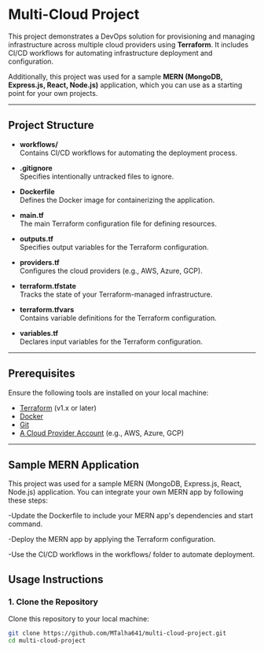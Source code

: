 # Multi-Cloud Project

This project demonstrates a DevOps solution for provisioning and managing infrastructure across multiple cloud providers using **Terraform**. It includes CI/CD workflows for automating infrastructure deployment and configuration.

Additionally, this project was used for a sample **MERN (MongoDB, Express.js, React, Node.js)** application, which you can use as a starting point for your own projects.

---

## Project Structure

- **workflows/**  
  Contains CI/CD workflows for automating the deployment process.

- **.gitignore**  
  Specifies intentionally untracked files to ignore.

- **Dockerfile**  
  Defines the Docker image for containerizing the application.

- **main.tf**  
  The main Terraform configuration file for defining resources.

- **outputs.tf**  
  Specifies output variables for the Terraform configuration.

- **providers.tf**  
  Configures the cloud providers (e.g., AWS, Azure, GCP).

- **terraform.tfstate**  
  Tracks the state of your Terraform-managed infrastructure.

- **terraform.tfvars**  
  Contains variable definitions for the Terraform configuration.

- **variables.tf**  
  Declares input variables for the Terraform configuration.

---

## Prerequisites

Ensure the following tools are installed on your local machine:

- [Terraform](https://www.terraform.io/) (v1.x or later)
- [Docker](https://www.docker.com/)
- [Git](https://git-scm.com/)
- [A Cloud Provider Account](https://aws.amazon.com/free/) (e.g., AWS, Azure, GCP)

---
## Sample MERN Application
This project was used for a sample MERN (MongoDB, Express.js, React, Node.js) application. You can integrate your own MERN app by following these steps:

-Update the Dockerfile to include your MERN app's dependencies and start command.

-Deploy the MERN app by applying the Terraform configuration.

-Use the CI/CD workflows in the workflows/ folder to automate deployment.

## Usage Instructions

### 1. Clone the Repository

Clone this repository to your local machine:

```bash
git clone https://github.com/MTalha641/multi-cloud-project.git
cd multi-cloud-project

